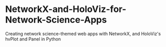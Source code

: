 # NetworkX-and-HoloViz-for-Network-Science-Apps
Creating network science-themed web apps with NetworkX, and HoloViz's hvPlot and Panel in Python
